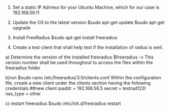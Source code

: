 1. Set a static IP Adrress for your Ubuntu Machine, which for our case is 192.168.56.11

2. Update the OS to the latest version
$sudo apt-get update
$sudo apt-get upgrade

3. Install FreeRadius
$sudo apt-get install freeradius

4. Create a test client that shall help test if the installation of radius is well.

a) Determine the version of the installed freeradius
$freeradius -v
This version number shall be used throughout to access the files within the freeradius folder

b)run
$sudo nano /etc/freeradius/3.0/clients.conf
Within the configuration file, create a new client under the clients section having the following credentials
##new client
ipaddr	= 192.168.56.5
secret	= testrad123!
nas_type = other

c) restart freeradius
$sudo /etc/init.d/freeradius restart
